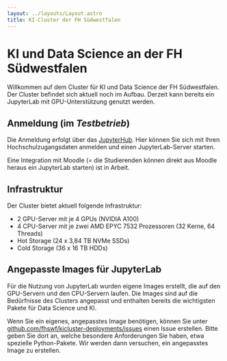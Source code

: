 ```yaml
---
layout: ../layouts/Layout.astro
title: KI-Cluster der FH Südwestfalen
---
```

# KI und  Data Science an der FH Südwestfalen 

Willkommen auf dem Cluster für KI und Data Science der FH Südwestfalen.
Der Cluster befindet sich aktuell noch im Aufbau. Derzeit kann bereits ein JupyterLab mit GPU-Unterstützung genutzt werden.


## Anmeldung (im *Testbetrieb*)

Die Anmeldung erfolgt über das [JupyterHub](https://www.ki.fh-swf.de/jupyterhub). Hier können Sie sich mit Ihren Hochschulzugangsdaten anmelden und einen JupyterLab-Server starten.

Eine Integration mit Moodle (= die Studierenden können direkt aus Moodle heraus ein JupyterLab starten) ist in Arbeit.

## Infrastruktur

Der Cluster bietet aktuell folgende Infrastruktur:
- 2 GPU-Server mit je 4 GPUs (NVIDIA A100)
- 4 CPU-Server mit je zwei AMD EPYC 7532 Prozessoren (32 Kerne, 64 Threads)
- Hot Storage (24 x 3,84 TB NVMe SSDs)
- Cold Storage (36 x 16 TB HDDs)

## Angepasste Images für JupyterLab

Für die Nutzung von JupyterLab wurden eigene Images erstellt, die auf den GPU-Servern und den CPU-Servern laufen. Die Images sind auf die Bedürfnisse des Clusters angepasst und enthalten bereits die wichtigsten Pakete für Data Science und KI. 

Wenn Sie ein eigenes, angepasstes Image benötigen, können Sie unter [github.com/fhswf/kicluster-deployments/issues](https://github.com/fhswf/kicluster-deployments/issues) einen Issue erstellen. Bitte geben Sie dort an, welche besondere Anforderungen Sie haben, etwa spezielle Python-Pakete.
Wir werden dann versuchen, ein angepasstes Image zu erstellen.